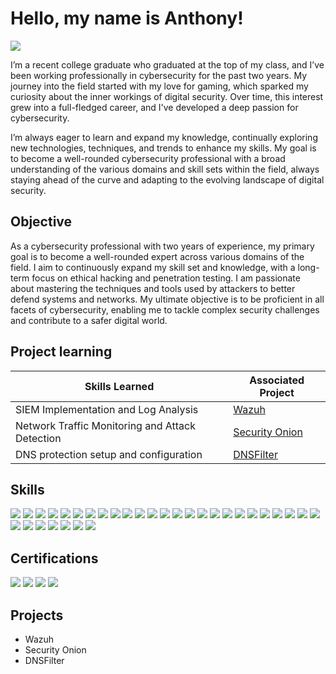 # Hello, my name is Anthony! 
<a href="https://www.linkedin.com/in/anthony-kendall-774191200/"><img src="https://img.shields.io/badge/-LinkedIn-0072b1?&style=for-the-badge&logo=linkedin&logoColor=white" /></a>

I’m a recent college graduate who graduated at the top of my class, and I’ve been working professionally in cybersecurity for the past two years. My journey into the field started with my love for gaming, which sparked my curiosity about the inner workings of digital security. Over time, this interest grew into a full-fledged career, and I've developed a deep passion for cybersecurity.

I’m always eager to learn and expand my knowledge, continually exploring new technologies, techniques, and trends to enhance my skills. My goal is to become a well-rounded cybersecurity professional with a broad understanding of the various domains and skill sets within the field, always staying ahead of the curve and adapting to the evolving landscape of digital security.

## Objective

As a cybersecurity professional with two years of experience, my primary goal is to become a well-rounded expert across various domains of the field. I aim to continuously expand my skill set and knowledge, with a long-term focus on ethical hacking and penetration testing. I am passionate about mastering the techniques and tools used by attackers to better defend systems and networks. My ultimate objective is to be proficient in all facets of cybersecurity, enabling me to tackle complex security challenges and contribute to a safer digital world.

## Project learning

| Skills Learned                                        | Associated Project         |
|-----------------------------------------------|----------------------------|
| SIEM Implementation and Log Analysis          | <a href="https://github.com/AnthonyKendall/Wazuh">Wazuh</a>|
| Network Traffic Monitoring and Attack Detection | <a href="https://github.com/AnthonyKendall/Security-Onion">Security Onion</a>|
| DNS protection setup and configuration | <a href="https://github.com/AnthonyKendall/DNSFilter">DNSFilter</a>|


## Skills

<div>
    <img src="https://img.shields.io/badge/-Wireshark-1679A7?&style=for-the-badge&logo=Wireshark&logoColor=white" />
    <img src="https://img.shields.io/badge/-Suricata-EF3B2D?&style=for-the-badge&logo=Suricata&logoColor=white" />
    <img src="https://img.shields.io/badge/-Zeek-777BB4?&style=for-the-badge&logo=Zeek&logoColor=white" />
    <img src="https://img.shields.io/badge/-Security%20Onion-00BAFF?style=for-the-badge&logoColor=blue" />
    <img src="https://img.shields.io/badge/-Darktrace-000000?style=for-the-badge" />
    <img src="https://img.shields.io/badge/-Microsoft_Defender_for_Endpoint-00A4EF?&style=for-the-badge&logo=Microsoft&logoColor=white" />
    <img src="https://img.shields.io/badge/-SentinelOne-7033FD?style=for-the-badge" />
    <img src="https://img.shields.io/badge/-CrowdStrike-FF0000?style=for-the-badge" />
    <img src="https://img.shields.io/badge/-Elastic-005571?&style=for-the-badge&logo=Elastic&logoColor=white" />
    <img src="https://img.shields.io/badge/-Wazuh-40AEF0?style=for-the-badge" />
    <img src="https://img.shields.io/badge/-Palo%20Alto-3F4F75?style=for-the-badge&logo=paloaltonetworks" />
    <img src="https://img.shields.io/badge/-ProofPoint-525DDC?style=for-the-badge" />
    <img src="https://img.shields.io/badge/-Tenable-005FAD?style=for-the-badge" />
    <img src="https://img.shields.io/badge/-Manage%20Engine-006600?style=for-the-badge" />
    <img src="https://img.shields.io/badge/-Endpoint%20Security-9999FF?style=for-the-badge" />
    <img src="https://img.shields.io/badge/-Microsoft%20365-ECD53F?style=for-the-badge" />
    <img src="https://img.shields.io/badge/-FreshService%20ITSM-00FF7B?style=for-the-badge" />
    <img src="https://img.shields.io/badge/-Security%20Awareness%20Training-7D929E?style=for-the-badge" />
    <img src="https://img.shields.io/badge/-Vulnerability%20Assessment-007BFC?style=for-the-badge" />
    <img src="https://img.shields.io/badge/-Spam%20Titan-FF5A5F?style=for-the-badge" />
    <img src="https://img.shields.io/badge/-DNS%20Filter-2322F0?style=for-the-badge" />
    <img src="https://img.shields.io/badge/-DUO-00A672?style=for-the-badge" />
    <img src="https://img.shields.io/badge/-Incident%20Response-071D49?style=for-the-badge" />
    <img src="https://img.shields.io/badge/-Trellix-FF9E0F?style=for-the-badge" />
    <img src="https://img.shields.io/badge/-Cisco%20Umbrella-50162D?style=for-the-badge&logo=cisco" />
    <img src="https://img.shields.io/badge/-SIEM%20Management-654FF0?style=for-the-badge" />
    <img src="https://img.shields.io/badge/-Active%20Directory-A5915F?style=for-the-badge" />
    <img src="https://img.shields.io/badge/-KnowBe4-FCBFBD?style=for-the-badge" />
    <img src="https://img.shields.io/badge/-Windows%20Server-221E68?style=for-the-badge" />
    <img src="https://img.shields.io/badge/-Proofpoint-4D2B1A?style=for-the-badge" />
    <img src="https://img.shields.io/badge/-NinjaOne-EC1C24?style=for-the-badge" />
    <img src="https://img.shields.io/badge/-Huntress-0A84FF?style=for-the-badge" />
    
    
    
    
    
    
</div>

## Certifications

<div>
<img src="https://img.shields.io/badge/-CC-333333?style=for-the-badge&logo=isc2" />
<img src="https://img.shields.io/badge/-Proofpoint%20Certified%20DLP%20Specialist-FF0000?style=for-the-badge" />
<img src="https://img.shields.io/badge/-Proofpoint%20Certified%20Email%20Authentication-41454A?style=for-the-badge" />
<img src="https://img.shields.io/badge/-Proofpoint%20Certified%20Phishing%20Specialist-3B66BC?style=for-the-badge" />
</div>

## Projects
- Wazuh
- Security Onion
- DNSFilter
